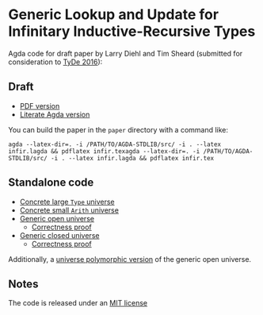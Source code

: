 Generic Lookup and Update for Infinitary Inductive-Recursive Types
==================================================================

Agda code for draft paper by Larry Diehl and Tim Sheard (submitted for consideration to [TyDe 2016](http://conf.researchr.org/track/icfp-2016/tyde-2016-papers)):

Draft
---------------

* [PDF version](https://dl.dropboxusercontent.com/u/31465260/drafts/infir.pdf)
* [Literate Agda version](paper/infir.tex)

You can build the paper in the `paper` directory with a command like:

`agda --latex-dir=. -i /PATH/TO/AGDA-STDLIB/src/ -i . --latex infir.lagda && pdflatex infir.texagda --latex-dir=. -i /PATH/TO/AGDA-STDLIB/src/ -i . --latex infir.lagda && pdflatex infir.tex`


Standalone code
---------------

* [Concrete large `Type` universe](src/Infir/ConcreteLarge.agda)
* [Concrete small `Arith` universe](src/Infir/ConcreteSmall.agda)
* [Generic open universe](src/Infir/GenericOpen.agda)
  * [Correctness proof](src/Infir/GenericOpen.agda#L160-L222)
* [Generic closed universe](src/Infir/GenericClosed.agda)
  * [Correctness proof](src/Infir/GenericOpen.agda#L196-L270)

Additionally, a [universe polymorphic version](src/Infir/GenericOpenHier.agda) of the generic open universe.

Notes
-----

The code is released under an [MIT license](src/LICENSE)
